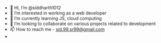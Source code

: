 - 👋 Hi, I’m @siddharth1012
- 👀 I’m interested in working as a web developer
- 🌱 I’m currently learning JS, cloud computing
- 💞️ I’m looking to collaborate on various projects related to development
- 📫 How to reach me - sid.99.sr99@gmail.com
- <!---
siddharth1012/siddharth1012 is a ✨ special ✨ repository because its `README.md` (this file) appears on your GitHub profile.
You can click the Preview link to take a look at your changes.
--->
